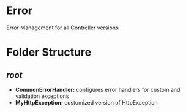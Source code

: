 # Error

Error Management for all Controller versions

# Folder Structure

## <em>root</em>

- <strong>CommonErrorHandler:</strong> configures error handlers for custom and validation exceptions
- <strong>MyHttpException:</strong> customized version of HttpException